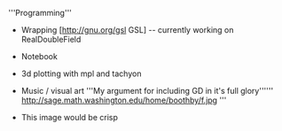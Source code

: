 '''Programming'''

 * Wrapping [http://gnu.org/gsl GSL] -- currently working on RealDoubleField
 * Notebook
 * 3d plotting with mpl and tachyon
 * Music / visual art
'''My argument for including GD in it's full glory'''''' http://sage.math.washington.edu/home/boothby/f.jpg '''

 * This image would be crisp
